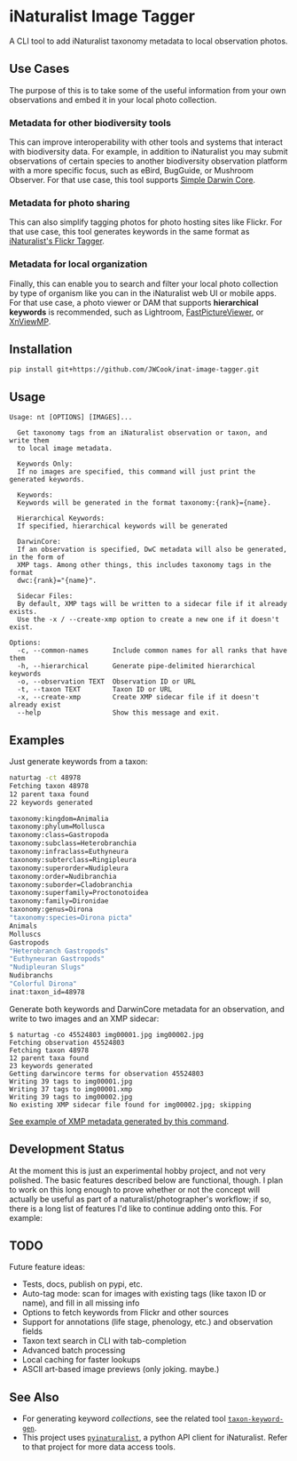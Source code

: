 # iNaturalist Image Tagger
A CLI tool to add iNaturalist taxonomy metadata to local observation photos.

## Use Cases
The purpose of this is to take some of the useful information from your own observations and
embed it in your local photo collection.

### Metadata for other biodiversity tools
This can improve interoperability with other tools and systems that interact with biodiversity
data. For example, in addition to iNaturalist you may submit observations of certain species to
another biodiversity observation platform with a more specific focus, such as eBird, BugGuide, or
Mushroom Observer. For that use case, this tool supports
[Simple Darwin Core](https://dwc.tdwg.org/simple).

### Metadata for photo sharing
This can also simplify tagging photos for photo hosting sites like Flickr. For that use case, this
tool generates keywords in the same format as
[iNaturalist's Flickr Tagger](https://www.inaturalist.org/taxa/flickr_tagger).

### Metadata for local organization
Finally, this can enable you to search and filter your local photo collection by type of organism
like you can in the iNaturalist web UI or mobile apps. For that use case, a photo viewer or DAM
that supports **hierarchical keywords** is recommended, such as Lightroom,
[FastPictureViewer](https://www.fastpictureviewer.com), or
[XnViewMP](https://www.xnview.com/en/xnviewmp).

## Installation

```
pip install git+https://github.com/JWCook/inat-image-tagger.git
```

## Usage

```
Usage: nt [OPTIONS] [IMAGES]...

  Get taxonomy tags from an iNaturalist observation or taxon, and write them
  to local image metadata.

  Keywords Only:
  If no images are specified, this command will just print the generated keywords.

  Keywords:
  Keywords will be generated in the format taxonomy:{rank}={name}.

  Hierarchical Keywords:
  If specified, hierarchical keywords will be generated

  DarwinCore:
  If an observation is specified, DwC metadata will also be generated, in the form of
  XMP tags. Among other things, this includes taxonomy tags in the format
  dwc:{rank}="{name}".

  Sidecar Files:
  By default, XMP tags will be written to a sidecar file if it already exists.
  Use the -x / --create-xmp option to create a new one if it doesn't exist.

Options:
  -c, --common-names      Include common names for all ranks that have them
  -h, --hierarchical      Generate pipe-delimited hierarchical keywords
  -o, --observation TEXT  Observation ID or URL
  -t, --taxon TEXT        Taxon ID or URL
  -x, --create-xmp        Create XMP sidecar file if it doesn't already exist
  --help                  Show this message and exit.
```

## Examples

Just generate keywords from a taxon:
```bash
naturtag -ct 48978
Fetching taxon 48978
12 parent taxa found
22 keywords generated

taxonomy:kingdom=Animalia
taxonomy:phylum=Mollusca
taxonomy:class=Gastropoda
taxonomy:subclass=Heterobranchia
taxonomy:infraclass=Euthyneura
taxonomy:subterclass=Ringipleura
taxonomy:superorder=Nudipleura
taxonomy:order=Nudibranchia
taxonomy:suborder=Cladobranchia
taxonomy:superfamily=Proctonotoidea
taxonomy:family=Dironidae
taxonomy:genus=Dirona
"taxonomy:species=Dirona picta"
Animals
Molluscs
Gastropods
"Heterobranch Gastropods"
"Euthyneuran Gastropods"
"Nudipleuran Slugs"
Nudibranchs
"Colorful Dirona"
inat:taxon_id=48978
```

Generate both keywords and DarwinCore metadata for an observation, and write to two images and an XMP sidecar:
```
$ naturtag -co 45524803 img00001.jpg img00002.jpg
Fetching observation 45524803
Fetching taxon 48978
12 parent taxa found
23 keywords generated
Getting darwincore terms for observation 45524803
Writing 39 tags to img00001.jpg
Writing 37 tags to img00001.xmp
Writing 39 tags to img00002.jpg
No existing XMP sidecar file found for img00002.jpg; skipping
```
[See example of XMP metadata generated by this command](./examples/45524803.xmp).

## Development Status
At the moment this is just an experimental hobby project, and not very polished. The basic
features described below are functional, though. I plan to work on this long enough to prove
whether or not the concept will actually be useful as part of a naturalist/photographer's
workflow; if so, there is a long list of features I'd like to continue adding onto this.
For example:

## TODO
Future feature ideas:
* Tests, docs, publish on pypi, etc.
* Auto-tag mode: scan for images with existing tags (like taxon ID or name), and fill in all
  missing info
* Options to fetch keywords from Flickr and other sources
* Support for annotations (life stage, phenology, etc.) and observation fields
* Taxon text search in CLI with tab-completion
* Advanced batch processing
* Local caching for faster lookups
* ASCII art-based image previews (only joking. maybe.)


## See Also
* For generating keyword _collections_, see the related tool
  [`taxon-keyword-gen`](https://github.com/JWCook/taxon-keyword-gen).
* This project uses [`pyinaturalist`](https://github.com/niconoe/pyinaturalist), a python API
  client for iNaturalist. Refer to that project for more data access tools.
